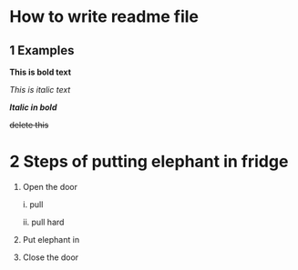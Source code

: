 # **How to write readme file**
## **1 Examples**

**This is bold text**

*This is italic text*


**_*Italic in bold*_**

~~delete this~~

# **2 Steps of putting elephant in fridge**

1. Open the door
   
   i. pull
   
   ii. pull hard
   
3. Put elephant in
4. Close the door 
